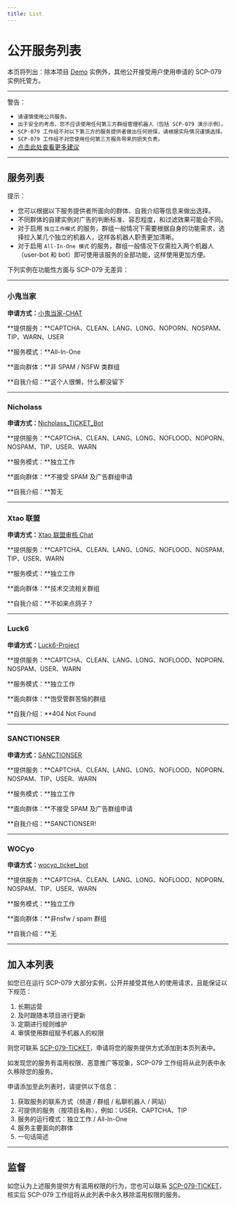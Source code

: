 ```yaml
---
title: List
---
```


<link rel="stylesheet" href="/css/chinese.css">

# 公开服务列表

本页将列出：除本项目 [Demo](/readme/) 实例外，其他公开接受用户使用申请的 SCP-079 实例托管方。

---

警告：

- `请谨慎使用公共服务。`
- `出于安全的考虑，您不应该使用任何第三方群组管理机器人（包括 SCP-079 演示示例）。`
- `SCP-079 工作组不对以下第三方的服务提供者做出任何担保，请根据实际情况谨慎选择。`
- `SCP-079 工作组不对您使用任何第三方服务带来的损失负责。`
- [点击此处查看更多建议](/suggestions-zh/)

---

## 服务列表

提示：

- 您可以根据以下服务提供者所面向的群体、自我介绍等信息来做出选择。
- 不同群体的自建实例对广告的判断标准、容忍程度，和过滤效果可能会不同。
- 对于启用 `独立工作模式` 的服务，群组一般情况下需要根据自身的功能需求，选择拉入某几个独立的机器人，这样各机器人职责更加清晰。
- 对于启用 `All-In-One 模式` 的服务，群组一般情况下仅需拉入两个机器人（user-bot 和 bot）即可使用该服务的全部功能，这样使用更加方便。

下列实例在功能性方面与 SCP-079 无差异：

---

### 小鬼当家

**申请方式：**[小鬼当家-CHAT](https://t.me/XiaoGuiDangJia_CHAT)

**提供服务：**CAPTCHA、CLEAN、LANG、LONG、NOPORN、NOSPAM、TIP、WARN、USER

**服务模式：**All-In-One

**面向群体：**非 SPAM / NSFW 类群组

**自我介绍：**这个人很懒，什么都没留下

---

### Nicholass

**申请方式：**[Nicholass_TICKET_Bot](https://t.me/Nicholass_TICKET_Bot)

**提供服务：**CAPTCHA、CLEAN、LANG、LONG、NOFLOOD、NOPORN、NOSPAM、TIP、USER、WARN

**服务模式：**独立工作

**面向群体：**不接受 SPAM 及广告群组申请

**自我介绍：**暂无

---

### Xtao 联盟

**申请方式：**[Xtao 联盟审核 Chat](https://t.me/Xtao_Bot_News/42)

**提供服务：**CAPTCHA、CLEAN、LANG、LONG、NOFLOOD、NOSPAM、TIP、USER、WARN

**服务模式：**独立工作

**面向群体：**技术交流相关群组

**自我介绍：**不如来点鸽子？

---

### Luck6

**申请方式：**[Luck6-Project](https://luck6.net/applyforuse)

**提供服务：**CAPTCHA、CLEAN、LANG、LONG、NOFLOOD、NOPORN、NOSPAM、USER、WARN

**服务模式：**独立工作

**面向群体：**饱受管群苦恼的群组

**自我介绍：**404 Not Found

---

### SANCTIONSER

**申请方式：**[SANCTIONSER](https://t.me/SANCTIONSER)

**提供服务：**CAPTCHA、CLEAN、LANG、LONG、NOFLOOD、NOPORN、NOSPAM、TIP、USER、WARN

**服务模式：**独立工作

**面向群体：**不接受 SPAM 及广告群组申请

**自我介绍：**SANCTIONSER!

---

### WOCyo

**申请方式：**[wocyo_ticket_bot](https://t.me/wocyo_ticket_bot)

**提供服务：**CAPTCHA、CLEAN、LANG、LONG、NOFLOOD、NOPORN、NOSPAM、TIP、USER、WARN

**服务模式：**独立工作

**面向群体：**非nsfw / spam 群组

**自我介绍：**无

---

## 加入本列表

如您已在运行 SCP-079 大部分实例，公开并接受其他人的使用请求，且能保证以下规范：

1. 长期运营
2. 及时跟随本项目进行更新
3. 定期进行规则维护
4. 审慎使用群组赋予机器人的权限

则您可联系 [SCP-079-TICKET](https://t.me/SCP_079_TICKET_BOT)，申请将您的服务提供方式添加到本页列表中。

如发现您的服务有滥用权限、恶意推广等现象，SCP-079 工作组将从此列表中永久移除您的服务。

申请添加至此列表时，请提供以下信息：

1. 获取服务的联系方式（频道 / 群组 / 私聊机器人 / 网站）
2. 可提供的服务（按项目名称），例如：USER、CAPTCHA、TIP
3. 服务的运行模式：独立工作 / All-In-One
4. 服务主要面向的群体
5. 一句话简述

---

## 监督

如您认为上述服务提供方有滥用权限的行为，您也可以联系 [SCP-079-TICKET](https://t.me/SCP_079_TICKET_BOT)，核实后 SCP-079 工作组将从此列表中永久移除滥用权限的服务。
